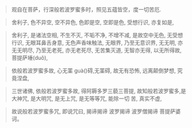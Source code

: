 
>  观自在菩萨，行深般若波罗蜜多时，照见五蕴皆空，度一切苦厄.

>  舍利子, 色不异空, 空不异色, 色即是空, 空即是色,  受想行识, 亦复如是,

>  舍利子, 是诸法空相, 不生不灭, 不垢不净, 不增不减,  是故空中无色, 无受想行识, 无眼耳鼻舌身意, 无色声香味触法,  无眼界, 乃至无意识界, 无无明, 亦无无明尽, 乃至无老死, 亦无老死尽,  无苦集灭道, 无智亦无得, 以无所得故, 菩提萨埵(duǒ),

>  依般若波罗蜜多故,  心无罣 guà()碍,无罣碍, 故无有恐怖, 远离颠倒梦想, 究竟涅盘,  

>  三世诸佛, 依般若波罗蜜多故, 得阿耨多罗三藐三菩提,  故知般若波罗蜜多,是大神咒, 是大明咒, 是无上咒, 是无等等咒, 能除一切  苦, 真实不虚, 

>  故说般若波罗蜜多咒,  即说咒曰, 揭谛揭谛 波罗揭谛 波罗僧揭谛 菩提萨婆诃。
